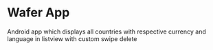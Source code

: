 # Wafer App

Android app which displays all countries with respective currency and language in listview with custom swipe delete





